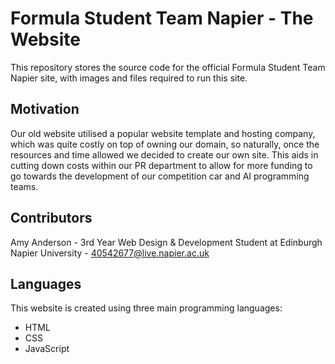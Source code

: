 # Formula Student Team Napier - The Website

This repository stores the source code for the official Formula Student Team Napier site, with images and files required to run this site. 

## Motivation

Our old website utilised a popular website template and hosting company, which was quite costly on top of owning our domain, so naturally, once the resources and time allowed we decided to create our own site. This aids in cutting down costs within our PR department to allow for more funding to go towards the development of our competition car and AI programming teams. 

## Contributors

Amy Anderson - 3rd Year Web Design & Development Student at Edinburgh Napier University - 40542677@live.napier.ac.uk

## Languages

This website is created using three main programming languages:
- HTML
- CSS
- JavaScript


